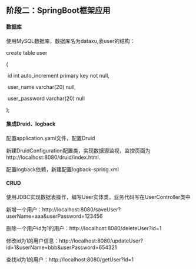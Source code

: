 ## 阶段二：SpringBoot框架应用

#### 数据库

使用MySQL数据库，数据库名为dataxu,表user的结构：

create table user

(

​        id  int  auto_increment  primary key  not null,

​        user_name  varchar(20)  null,

​        user_password  varchar(20)  null

);

#### 集成Druid、logback

配置application.yaml文件，配置Druid

新建DruidConfiguration配置类，实现数据源监视，监控页面为http://localhost:8080/druid/index.html.

配置logback依赖，新建配置logback-spring.xml

#### CRUD

使用JDBC实现数据表操作，编写User实体类，业务代码写在UserController类中

新增一个用户：http://localhost:8080/saveUser?userName=aaa&userPassword=123456

删除一个用户id为1的用户：http://localhost:8080/deleteUser?id=1

修改id为1的用户信息：http://localhost:8080/updateUser?id=1&userName=bbb&userPassword=654321

查找id为1的用户：http://localhost:8080/getUser?id=1



